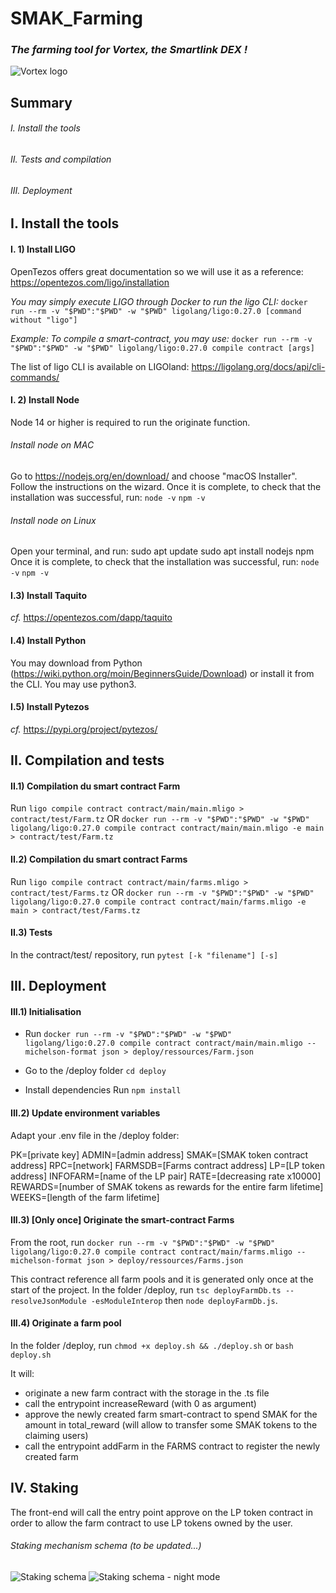 # SMAK_Farming
### *The farming tool for Vortex, the Smartlink DEX !*

![Vortex logo](https://gateway.pinata.cloud/ipfs/QmVXQPciUTUCtJ6Np8EojVbGzDou2XHK8PFDW25SLn5xu4/Logos/Dark%20logo/Logo%20Smartlink%20Darkpng.png)



## Summary

###### I. Install the tools

###### II. Tests and compilation

###### III. Deployment



## I. Install the tools

#### I. 1) Install LIGO

OpenTezos offers great documentation so we will use it as a reference:
https://opentezos.com/ligo/installation

_You may simply execute LIGO through Docker to run the ligo CLI:_
`docker run --rm -v "$PWD":"$PWD" -w "$PWD" ligolang/ligo:0.27.0 [command without "ligo"]`

_Example:_
_To compile a smart-contract, you may use:_
`docker run --rm -v "$PWD":"$PWD" -w "$PWD" ligolang/ligo:0.27.0 compile contract [args]`

The list of ligo CLI is available on LIGOland:
https://ligolang.org/docs/api/cli-commands/

#### I. 2) Install Node
Node 14 or higher is required to run the originate function.

###### Install node on MAC
Go to https://nodejs.org/en/download/ and choose "macOS Installer".
Follow the instructions on the wizard.
Once it is complete, to check that the installation was successful, run:
`node -v`
`npm -v`

###### Install node on Linux
Open your terminal, and run:
sudo apt update
sudo apt install nodejs npm
Once it is complete, to check that the installation was successful, run:
`node -v`
`npm -v`

#### I.3) Install Taquito

_cf._ https://opentezos.com/dapp/taquito

#### I.4) Install Python

You may download from Python (https://wiki.python.org/moin/BeginnersGuide/Download) or install it from the CLI.
You may use python3.

#### I.5) Install Pytezos

_cf._ https://pypi.org/project/pytezos/



## II. Compilation and tests

#### II.1) Compilation du smart contract Farm

Run `ligo compile contract contract/main/main.mligo > contract/test/Farm.tz`
OR
`docker run --rm -v "$PWD":"$PWD" -w "$PWD" ligolang/ligo:0.27.0 compile contract contract/main/main.mligo -e main > contract/test/Farm.tz`

#### II.2) Compilation du smart contract Farms

Run `ligo compile contract contract/main/farms.mligo > contract/test/Farms.tz`
OR
`docker run --rm -v "$PWD":"$PWD" -w "$PWD" ligolang/ligo:0.27.0 compile contract contract/main/farms.mligo -e main > contract/test/Farms.tz`

#### II.3) Tests

In the contract/test/ repository, run `pytest [-k "filename"] [-s]`


## III. Deployment

#### III.1) Initialisation

* Run `docker run --rm -v "$PWD":"$PWD" -w "$PWD" ligolang/ligo:0.27.0 compile contract contract/main/main.mligo --michelson-format json > deploy/ressources/Farm.json`

* Go to the /deploy folder
`cd deploy`

* Install dependencies
Run `npm install`

#### III.2) Update environment variables

Adapt your .env file in the /deploy folder:

PK=[private key]
ADMIN=[admin address]
SMAK=[SMAK token contract address]
RPC=[network]
FARMSDB=[Farms contract address]
LP=[LP token address]
INFOFARM=[name of the LP pair]
RATE=[decreasing rate x10000]
REWARDS=[number of SMAK tokens as rewards for the entire farm lifetime]
WEEKS=[length of the farm lifetime]

#### III.3) [Only once] Originate the smart-contract Farms

From the root, run `docker run --rm -v "$PWD":"$PWD" -w "$PWD" ligolang/ligo:0.27.0 compile contract contract/main/farms.mligo --michelson-format json > deploy/ressources/Farms.json`

This contract reference all farm pools and it is generated only once at the start of the project.
In the folder /deploy, run `tsc deployFarmDb.ts --resolveJsonModule -esModuleInterop` then `node deployFarmDb.js`.

#### III.4) Originate a farm pool

In the folder /deploy, run `chmod +x deploy.sh && ./deploy.sh` or `bash deploy.sh`

It will:
* originate a new farm contract with the storage in the .ts file
* call the entrypoint increaseReward (with 0 as argument)
* approve the newly created farm smart-contract to spend SMAK for the amount in total_reward (will allow to transfer some SMAK tokens to the claiming users)
* call the entrypoint addFarm in the FARMS contract to register the newly created farm


## IV. Staking

The front-end will call the entry point approve on the LP token contract in order to allow the farm contract to use LP tokens owned by the user.

###### Staking mechanism schema (to be updated...)
![Staking schema](https://i.ibb.co/zP9Rxtg/Smartlink-Farm-light.png)
![Staking schema - night mode](https://i.ibb.co/1XdhScd/Smartlink-Farm-dark.png)
